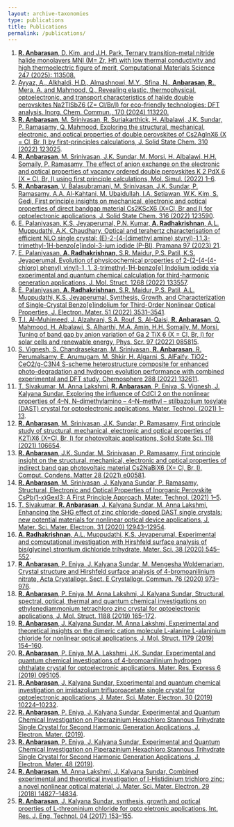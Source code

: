 ```yaml
---
layout: archive-taxonomies
type: publications
title: Publications
permalink: /publications/
---
```

1. [**R. Anbarasan**, D. Kim, and J.H. Park, Ternary transition-metal nitride halide monolayers MNI (M= Zr, Hf) with low thermal conductivity and high thermoelectric figure of merit, Computational Materials Science 247 (2025): 113508.](https://doi.org/10.1016/j.commatsci.2024.113508)
2. [Ayyaz, A., Alkhaldi, H.D., Almashnowi, M.Y., Sfina, N., **Anbarasan, R.**, Mera, A. and Mahmood, Q., Revealing elastic, thermophysical, optoelectronic, and transport characteristics of halide double perovskites Na2TlSbZ6 (Z= Cl/Br/I) for eco-friendly technologies: DFT analysis. Inorg. Chem. Commun., 170 (2024) 113220.](https://doi.org/10.1016/j.inoche.2024.113220)
3.	[**R. Anbarasan**, M. Srinivasan, R. Suriakarthick, H. Albalawi, J.K. Sundar, P. Ramasamy, Q. Mahmood, Exploring the structural, mechanical, electronic, and optical properties of double perovskites of Cs2AgInX6 (X = Cl, Br, I) by first-principles calculations, J. Solid State Chem. 310 (2022) 123025](https://doi.org/10.1016/j.jssc.2022.123025).
4.	[**R. Anbarasan**, M. Srinivasan, J.K. Sundar, M. Morsi, H. Albalawi, H.H. Somaily, P. Ramasamy, The effect of anion exchange on the electronic and optical properties of vacancy ordered double perovskites K 2 PdX 6 (X = Cl, Br, I) using first principle calculations, Mol. Simul. (2022) 1–6](https://doi.org/10.1080/08927022.2022.2103161).
5.  [**R. Anbarasan**, V. Balasubramani, M. Srinivasan, J.K. Sundar, P. Ramasamy, A.A. Al-Kahtani, M. Ubaidullah, I.A. Setiawan, W.K. Kim, S. Gedi, First principle insights on mechanical, electronic and optical properties of direct bandgap material Cs2KScX6 (X=Cl, Br and I) for optoelectronic applications, J. Solid State Chem. 316 (2022) 123590](https://doi.org/10.1016/j.jssc.2022.123590).
6.	[E. Palaniyasan, K.S. Jeyaperumal, P.N. Kumar, **A. Radhakrishnan**, A.L. Muppudathi, A.K. Chaudhary, Optical and terahertz characterisation of efficient NLO single crystal: (E)-2-(4-(dimethyl amine) styryl)-1,1,3-trimethyl-1H-benzo[e]indol-3-ium iodide (P-BI), Pramana 97 (2023) 21](https://doi.org/10.1007/s12043-022-02476-y).
7.	[E. Palaniyasan, **A. Radhakrishnan**, S.R. Maidur, P.S. Patil, K.S. Jeyaperumal, Evolution of physicochemical properties of 2-(2-(4-(4-chloro) phenyl) vinyl)-1, 1, 3-trimethyl-1H-benzo[e] Indolium iodide via experimental and quantum chemical calculation for third-harmonic generation applications, J. Mol. Struct. 1268 (2022) 133557](https://doi.org/10.1016/j.molstruc.2022.133557).
8.	[E. Palaniyasan, **A. Radhakrishnan**, S.R. Maidur, P.S. Patil, A.L. Muppudathi, K.S. Jeyaperumal, Synthesis, Growth, and Characterization of Single-Crystal Benzo[e]indolium for Third-Order Nonlinear Optical Properties, J. Electron. Mater. 51 (2022) 3531–3541](https://doi.org/10.1007/s11664-022-09461-6).
9.	[T.I. Al-Muhimeed, J. Alzahrani, S.A. Rouf, S. Al-Qaisi, **R. Anbarasan**, Q. Mahmood, H. Albalawi, S. Alharthi, M.A. Amin, H.H. Somaily, M. Morsi, Tuning of band gap by anion variation of Ga 2 TiX 6 (X = Cl, Br, I) for solar cells and renewable energy, Phys. Scr. 97 (2022) 085815](https://doi.org/10.1088/1402-4896/ac7efc).
10. [S. Vignesh, S. Chandrasekaran, M. Srinivasan, **R. Anbarasan**, R. Perumalsamy, E. Arumugam, M. Shkir, H. Algarni, S. AlFaify, TiO2-CeO2/g-C3N4 S-scheme heterostructure composite for enhanced photo-degradation and hydrogen evolution performance with combined experimental and DFT study, Chemosphere 288 (2022) 132611](https://doi.org/10.1016/j.chemosphere.2021.132611).
11.	[T. Sivakumar, M. Anna Lakshmi, **R. Anbarasan**, P. Eniya, S. Vignesh, J. Kalyana Sundar, Exploring the influence of CdCl 2 on the nonlinear properties of 4–N, N–dimethylamino – 4–N–methyl – stilbazolium tosylate (DAST) crystal for optoelectronic applications, Mater. Technol. (2021) 1–13](https://doi.org/10.1080/10667857.2020.1868208).
12.	[**R. Anbarasan**, M. Srinivasan, J.K. Sundar, P. Ramasamy, First principle study of structural, mechanical, electronic and optical properties of K2TiX6 (X=Cl, Br, I) for photovoltaic applications, Solid State Sci. 118 (2021) 106654](https://doi.org/10.1016/j.solidstatesciences.2021.106654).
13.	[**R. Anbarasan**, J.K. Sundar, M. Srinivasan, P. Ramasamy, First principle insight on the structural, mechanical, electronic and optical properties of indirect band gap photovoltaic material Cs2NaBiX6 (X= Cl, Br, I), Comput. Condens. Matter 28 (2021) e00581](https://doi.org/10.1016/j.cocom.2021.e00581).
14.	[**R. Anbarasan**, M. Srinivasan, J. Kalyana Sundar, P. Ramasamy, Structural, Electronic and Optical Properties of Inorganic Perovskite CsPb(1-x)GexI3: A First Principle Approach, Mater. Technol. (2021) 1–5](https://doi.org/10.1080/10667857.2021.1915057).
15.	[T. Sivakumar, **R. Anbarasan**, J. Kalyana Sundar, M. Anna Lakshmi, Enhancing the SHG effect of zinc chloride-doped DAST single crystals: new potential materials for nonlinear optical device applications, J. Mater. Sci. Mater. Electron. 31 (2020) 12943–12954](https://doi.org/10.1007/s10854-020-03847-0).
16.	[**A. Radhakrishnan**, A.L. Muppudathi, K.S. Jeyaperumal, Experimental and computational investigation with Hirshfeld surface analysis of bis(glycine) strontium dichloride trihydrate, Mater. Sci. 38 (2020) 545–552]( https://doi.org/10.2478/msp-2020-0061).
17.	[**R. Anbarasan**, P. Eniya, J. Kalyana Sundar, M. Mengesha Woldemariam, Crystal structure and Hirshfeld surface analysis of 4-bromoanilinium nitrate, Acta Crystallogr. Sect. E Crystallogr. Commun. 76 (2020) 973–976](https://doi.org/10.1107/S2056989020006945).
18.	[**R. Anbarasan**, P. Eniya, M. Anna Lakshmi, J. Kalyana Sundar, Structural, spectral, optical, thermal and quantum chemical investigations on ethylenediammonium tetrachloro zinc crystal for optoelectronic applications, J. Mol. Struct. 1188 (2019) 165–172](https://doi.org/10.1016/j.molstruc.2019.03.091).
19.	[**R. Anbarasan**, J. Kalyana Sundar, M. Anna Lakshmi, Experimental and theoretical insights on the dimeric cation molecule L-alanine L-alaninium chloride for nonlinear optical applications, J. Mol. Struct. 1179 (2019) 154–160](https://doi.org/10.1016/j.molstruc.2018.10.100).
20.	[**R. Anbarasan**, P. Eniya, M.A. Lakshmi, J.K. Sundar, Experimental and quantum chemical investigations of 4-bromoanilinium hydrogen phthalate crystal for optoelectronic applications, Mater. Res. Express 6 (2019) 095105](https://doi.org/10.1088/2053-1591/ab31bb).
21.	[**R. Anbarasan**, J. Kalyana Sundar, Experimental and quantum chemical investigation on imidazolium trifluoroacetate single crystal for optoelectronic applications, J. Mater. Sci. Mater. Electron. 30 (2019) 10224–10232](https://doi.org/10.1007/s10854-019-01359-0).
22.	[**R. Anbarasan**, P. Eniya, J. Kalyana Sundar, Experimental and Quantum Chemical Investigation on Piperazinium Hexachloro Stannous Trihydrate Single Crystal for Second Harmonic Generation Applications, J. Electron. Mater. (2019)](https://doi.org/10.1007/s11664-019-07578-9).
23.	[**R. Anbarasan**, P. Eniya, J. Kalyana Sundar, Experimental and Quantum Chemical Investigation on Piperazinium Hexachloro Stannous Trihydrate Single Crystal for Second Harmonic Generation Applications, J. Electron. Mater. 48 (2019)](https://doi.org/10.1007/s11664-019-07578-9).
24.	[**R. Anbarasan**, M. Anna Lakshmi, J. Kalyana Sundar, Combined experimental and theoretical investigation of l-Histidinium trichloro zinc: a novel nonlinear optical material, J. Mater. Sci. Mater. Electron. 29 (2018) 14827–14834](https://doi.org/10.1007/s10854-018-9619-6).
25.	[**R. Anbarasan**, J. Kalyana Sundar, synthesis, growth and optical proerties of L-threoninium chloride for opto eletronic applications, Int. Res. J. Eng. Technol. 04 (2017) 153–155](https://d1wqtxts1xzle7.cloudfront.net/54706205/IRJET-ISMST35-libre.pdf?1507878567=&response-content-disposition=inline%3B+filename%3DSynthesis_growth_and_optical_properties.pdf&Expires=1705287525&Signature=G0620qr67OwuRnw-Ozh09ngVuWtf-AjRWTZr6GFpepeg1yMWNMxev~SG-d0xL81UeU4aH8Xva1HFmKL~-pYG5PCK0odCXcuRhdoKxo9KltN1djPVmvF2RwAXU0yrcDl46wukIpqKQvIjMj~fZI63QnSWV3Z0VhZw6E4s0GoM4dt7RR~5TyTERjnOjdoOv-htxAsgvBIg5u6KH14qd3lXh2C4~OrLjMryPd8-n6VVPl6QZ6aphk1tya5iART-Vo5aCHtg9efHVG~VV-UantroQ5doN7qv8gjHe3zcF30LkxbIsQtmauK9LbK3kmglyS65Gy0KM0NFD7FuTM5plwV2ug__&Key-Pair-Id=APKAJLOHF5GGSLRBV4ZA).
